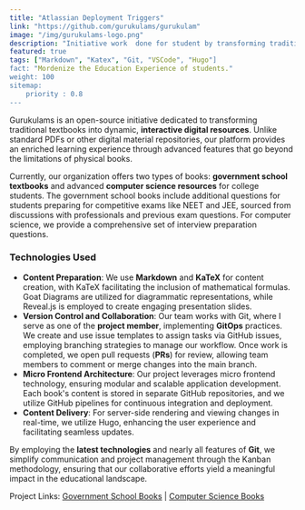 ```yaml
---
title: "Atlassian Deployment Triggers"
link: "https://github.com/gurukulams/gurukulam"
image: "/img/gurukulams-logo.png"
description: "Initiative work  done for student by transforming traditional physical books to E-books"
featured: true
tags: ["Markdown", "Katex", "Git, "VSCode", "Hugo"]
fact: "Mordenize the Education Experience of students."
weight: 100
sitemap: 
    priority : 0.8
---
```


Gurukulams is an open-source initiative dedicated to transforming traditional textbooks into dynamic, **interactive digital resources**. Unlike standard PDFs or other digital material repositories, our platform provides an enriched learning experience through advanced features that go beyond the limitations of physical books.

Currently, our organization offers two types of books: **government school textbooks** and advanced **computer science resources** for college students. The government school books include additional questions for students preparing for competitive exams like NEET and JEE, sourced from discussions with professionals and previous exam questions. For computer science, we provide a comprehensive set of interview preparation questions.

### Technologies Used

- **Content Preparation**: We use **Markdown** and **KaTeX** for content creation, with KaTeX facilitating the inclusion of mathematical formulas. Goat Diagrams are utilized for diagrammatic representations, while Reveal.js is employed to create engaging presentation slides.
- **Version Control and Collaboration**: Our team works with Git, where I serve as one of the **project member**, implementing **GitOps** practices. We create and use issue templates to assign tasks via GitHub issues, employing branching strategies to manage our workflow. Once work is completed, we open pull requests (**PRs**) for review, allowing team members to comment or merge changes into the main branch.
- **Micro Frontend Architecture**: Our project leverages micro frontend technology, ensuring modular and scalable application development. Each book's content is stored in separate GitHub repositories, and we utilize GitHub pipelines for continuous integration and deployment.
- **Content Delivery**: For server-side rendering and viewing changes in real-time, we utilize Hugo, enhancing the user experience and facilitating seamless updates.

By employing the **latest technologies** and nearly all features of **Git**, we simplify communication and project management through the Kanban methodology, ensuring that our collaborative efforts yield a meaningful impact in the educational landscape.

Project Links: [Government School Books](https://github.com/tnebooks/) | [Computer Science Books](https://github.com/csebooks/)